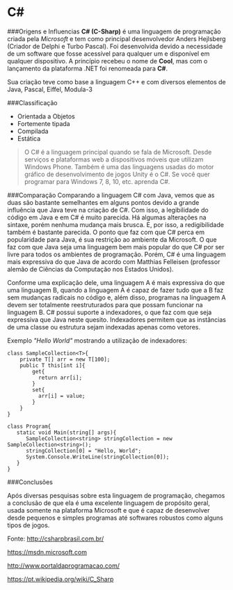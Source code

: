 # C\# 

###Origens e Influencias
**C# (C-Sharp)** é uma linguagem de programação criada pela _Microsoft_ e tem como principal desenvolvedor Anders Hejlsberg (Criador de Delphi e Turbo Pascal). Foi desenvolvida devido a necessidade de um software que fosse acessível para qualquer um e disponível em qualquer dispositivo. A princípio recebeu o nome de **Cool**, mas com o lançamento da plataforma .NET foi renomeada para **C#**.

Sua criação teve como base a linguagem C++ e com diversos elementos de Java, Pascal, Eiffel, Modula-3

###Classificação
+ Orientada a Objetos
+ Fortemente tipada
+ Compilada
+ Estática

>O C# é a linguagem principal quando se fala de Microsoft. Desde serviços e plataformas web a dispositivos móveis que utilizam Windows Phone. Também é uma das linguagens usadas do motor gráfico de desenvolvimento de jogos Unity é o C#. Se você quer programar para Windows 7, 8, 10, etc. aprenda C#.

###Comparação
Comparando a linguagem C# com Java, vemos que as duas são bastante semelhantes em alguns pontos devido a grande influência que Java teve na criação de C#. Com isso, a legibilidade do código em Java e em C# é muito parecida. Há algumas alterações na sintaxe, porém nenhuma mudança mais brusca. E, por isso, a redigibilidade também é bastante parecida. O ponto que faz com que C# perca em popularidade para Java, é sua restrição ao ambiente da Microsoft. O que faz com que Java seja uma linguagem bem mais popular do que C# por ser livre para todos os ambientes de programação. Porém, C# é uma linguagem mais expressiva do que Java de acordo com Matthias Felleisen (professor alemão de Ciências da Computação nos Estados Unidos). 

Conforme uma explicação dele, uma linguagem A é mais expressiva do que uma linguagem B, quando a linguagem A é capaz de fazer tudo que a B faz sem mudanças radicais no código e, além disso, programas na linguagem A devem ser totalmente reestruturados para que possam funcionar na linguagem B. C# possui suporte a indexadores, o que faz com que seja expressiva que Java neste quesito. Indexadores permitem que as instâncias de uma classe ou estrutura sejam indexadas apenas como vetores.

Exemplo _"Hello World"_ mostrando a utilização de indexadores:

    class SampleCollection<T>{
        private T[] arr = new T[100];
        public T this[int i]{
            get{
              return arr[i];
            }
            set{
              arr[i] = value;
            }
        }
    }
    
    class Program{
       static void Main(string[] args){
          SampleCollection<string> stringCollection = new SampleCollection<string>();
          stringCollection[0] = "Hello, World";
          System.Console.WriteLine(stringCollection[0]);
       }
    }

###Conclusões

Após diversas pesquisas sobre esta linguagem de programação, chegamos a conclusão de que ela é uma excelente linguagem de propósito geral, usada somente na plataforma Microsoft e que é capaz de desenvolver desde pequenos e simples programas até softwares robustos como alguns tipos de jogos.

Fonte: http://csharpbrasil.com.br/

https://msdn.microsoft.com

http://www.portaldaprogramacao.com/

https://pt.wikipedia.org/wiki/C_Sharp
